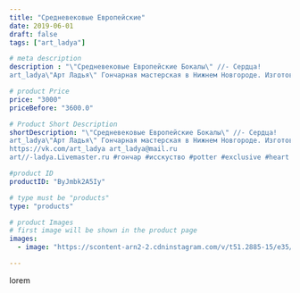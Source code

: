 ```yaml
---
title: "Средневековые Европейские"
date: 2019-06-01
draft: false
tags: ["art_ladya"]

# meta description
description : "\"Средневековые Европейские Бокалы\" //- Сердца! 
art_ladya\"Арт Ладья\" Гончарная мастерская в Нижнем Новгороде. Изготовление керамики и мастер//-классы по обу"

# product Price
price: "3000"
priceBefore: "3600.0"

# Product Short Description
shortDescription: "\"Средневековые Европейские Бокалы\" //- Сердца! 
art_ladya\"Арт Ладья\" Гончарная мастерская в Нижнем Новгороде. Изготовление керамики и мастер//-классы по обучению. 
https://vk.com/art_ladya art_ladya@mail.ru 
art//-ladya.Livemaster.ru #гончар #исскуство #potter #exclusive #heart #керамикаручнаяработа #керамиканазаказ #handmade #керамика #гончарнаяпосуда #эксклюзивнаякерамика #painter #бокалы #decor #ceramicar #nntoday #claygoods #restaurant #earthenware #ceramic #design #cup #европейскаяпосуда #ceramicart #реконструкциясредневековья #средневековаяпосуда #сердце #авторскаякерамика #europeancup"

#product ID
productID: "ByJmbk2A5Iy"

# type must be "products"
type: "products"

# product Images
# first image will be shown in the product page
images:
  - image: "https://scontent-arn2-2.cdninstagram.com/v/t51.2885-15/e35/60657706_2204831709828617_1928067495687002936_n.jpg?tp=1&_nc_ht=scontent-arn2-2.cdninstagram.com&_nc_cat=105&_nc_ohc=rFVv9xyWTrUAX8AjY-a&ccb=7-4&oh=dd13f745856f10f7119ebcde614f39c0&oe=6082C3DE&_nc_sid=86f79a&ig_cache_key=MjA1NjM0MzcyNTYyNTU0NTI2Ng%3D%3D.2-ccb7-4"

---
```

lorem
